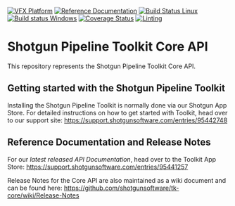 [![VFX Platform](https://img.shields.io/badge/vfxplatform-2018-yellow.svg)](http://www.vfxplatform.com/)
[![Reference Documentation](http://img.shields.io/badge/doc-reference-blue.svg)](http://developer.shotgunsoftware.com/tk-core)
[![Build Status Linux](https://secure.travis-ci.org/shotgunsoftware/tk-core.svg?branch=master)](http://travis-ci.org/shotgunsoftware/tk-core)
[![Build status Windows](https://ci.appveyor.com/api/projects/status/wa0nkvpawf6020fi/branch/master?svg=true)](https://ci.appveyor.com/project/jfboismenu/tk-core/branch/master)
[![Coverage Status](https://coveralls.io/repos/github/shotgunsoftware/tk-core/badge.svg?branch=master)](https://coveralls.io/github/shotgunsoftware/tk-core?branch=master)
[![Linting](https://img.shields.io/badge/PEP8%20by-Hound%20CI-a873d1.svg)](https://houndci.com)

# Shotgun Pipeline Toolkit Core API

This repository represents the Shotgun Pipeline Toolkit Core API.

## Getting started with the Shotgun Pipeline Toolkit

Installing the Shotgun Pipeline Toolkit is normally done via our
Shotgun App Store. For detailed instructions on how to get started
with Toolkit, head over to our support site: 
https://support.shotgunsoftware.com/entries/95442748

## Reference Documentation and Release Notes

For our *latest released API Documentation*, head over to the Toolkit App Store:
https://support.shotgunsoftware.com/entries/95441257

Release Notes for the Core API are also maintained as a wiki document
and can be found here: https://github.com/shotgunsoftware/tk-core/wiki/Release-Notes
